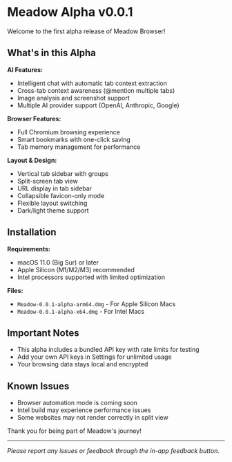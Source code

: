 # Meadow Alpha v0.0.1

Welcome to the first alpha release of Meadow Browser!

## What's in this Alpha

**AI Features:**

- Intelligent chat with automatic tab context extraction
- Cross-tab context awareness (@mention multiple tabs)
- Image analysis and screenshot support
- Multiple AI provider support (OpenAI, Anthropic, Google)

**Browser Features:**

- Full Chromium browsing experience
- Smart bookmarks with one-click saving
- Tab memory management for performance

**Layout & Design:**

- Vertical tab sidebar with groups
- Split-screen tab view
- URL display in tab sidebar
- Collapsible favicon-only mode
- Flexible layout switching
- Dark/light theme support

## Installation

**Requirements:**

- macOS 11.0 (Big Sur) or later
- Apple Silicon (M1/M2/M3) recommended
- Intel processors supported with limited optimization

**Files:**

- `Meadow-0.0.1-alpha-arm64.dmg` - For Apple Silicon Macs
- `Meadow-0.0.1-alpha-x64.dmg` - For Intel Macs

## Important Notes

- This alpha includes a bundled API key with rate limits for testing
- Add your own API keys in Settings for unlimited usage
- Your browsing data stays local and encrypted

## Known Issues

- Browser automation mode is coming soon
- Intel build may experience performance issues
- Some websites may not render correctly in split view

Thank you for being part of Meadow's journey!

---

_Please report any issues or feedback through the in-app feedback button._
